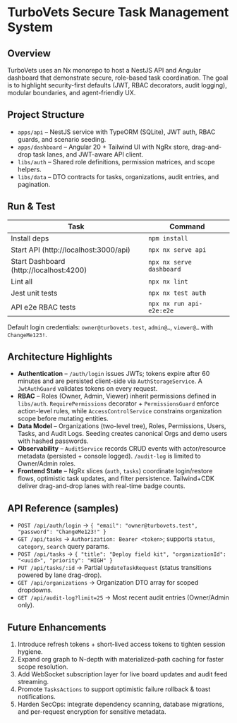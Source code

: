 # TurboVets Secure Task Management System

## Overview
TurboVets uses an Nx monorepo to host a NestJS API and Angular dashboard that demonstrate secure, role-based task coordination. The goal is to highlight security-first defaults (JWT, RBAC decorators, audit logging), modular boundaries, and agent-friendly UX.

## Project Structure
- `apps/api` – NestJS service with TypeORM (SQLite), JWT auth, RBAC guards, and scenario seeding.
- `apps/dashboard` – Angular 20 + Tailwind UI with NgRx store, drag-and-drop task lanes, and JWT-aware API client.
- `libs/auth` – Shared role definitions, permission matrices, and scope helpers.
- `libs/data` – DTO contracts for tasks, organizations, audit entries, and pagination.

## Run & Test
| Task | Command |
| --- | --- |
| Install deps | `npm install` |
| Start API (http://localhost:3000/api) | `npx nx serve api` |
| Start Dashboard (http://localhost:4200) | `npx nx serve dashboard` |
| Lint all | `npx nx lint` |
| Jest unit tests | `npx nx test auth` |
| API e2e RBAC tests | `npx nx run api-e2e:e2e` |

Default login credentials: `owner@turbovets.test`, `admin@…`, `viewer@…` with `ChangeMe123!`.

## Architecture Highlights
- **Authentication** – `/auth/login` issues JWTs; tokens expire after 60 minutes and are persisted client-side via `AuthStorageService`. A `JwtAuthGuard` validates tokens on every request.
- **RBAC** – Roles (Owner, Admin, Viewer) inherit permissions defined in `libs/auth`. `RequirePermissions` decorator + `PermissionsGuard` enforce action-level rules, while `AccessControlService` constrains organization scope before mutating entities.
- **Data Model** – Organizations (two-level tree), Roles, Permissions, Users, Tasks, and Audit Logs. Seeding creates canonical Orgs and demo users with hashed passwords.
- **Observability** – `AuditService` records CRUD events with actor/resource metadata (persisted + console logged). `/audit-log` is limited to Owner/Admin roles.
- **Frontend State** – NgRx slices (`auth`, `tasks`) coordinate login/restore flows, optimistic task updates, and filter persistence. Tailwind+CDK deliver drag-and-drop lanes with real-time badge counts.

## API Reference (samples)
- `POST /api/auth/login` → `{ "email": "owner@turbovets.test", "password": "ChangeMe123!" }`
- `GET /api/tasks` → `Authorization: Bearer <token>`; supports `status`, `category`, `search` query params.
- `POST /api/tasks` → `{ "title": "Deploy field kit", "organizationId": "<uuid>", "priority": "HIGH" }`
- `PUT /api/tasks/:id` → Partial `UpdateTaskRequest` (status transitions powered by lane drag-drop).
- `GET /api/organizations` → Organization DTO array for scoped dropdowns.
- `GET /api/audit-log?limit=25` → Most recent audit entries (Owner/Admin only).

## Future Enhancements
1. Introduce refresh tokens + short-lived access tokens to tighten session hygiene.
2. Expand org graph to N-depth with materialized-path caching for faster scope resolution.
3. Add WebSocket subscription layer for live board updates and audit feed streaming.
4. Promote `TasksActions` to support optimistic failure rollback & toast notifications.
5. Harden SecOps: integrate dependency scanning, database migrations, and per-request encryption for sensitive metadata.

